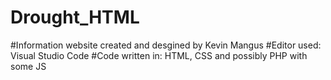 # Drought_HTML

#Information website created and desgined by Kevin Mangus
#Editor used: Visual Studio Code
#Code written in: HTML, CSS and possibly PHP with some JS
